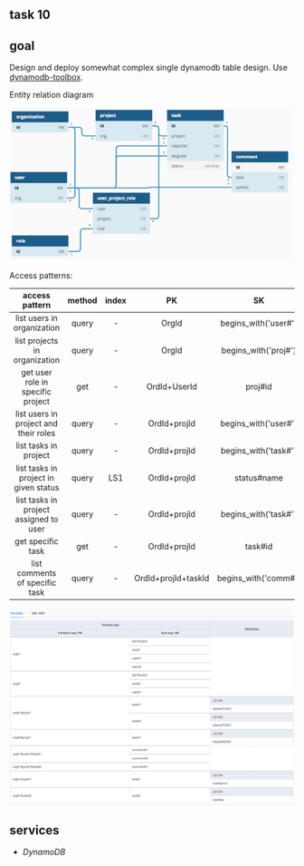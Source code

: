 ## task 10

## goal

Design and deploy somewhat complex single dynamodb table design. Use [dynamodb-toolbox](https://github.com/jeremydaly/dynamodb-toolbox).

Entity relation diagram

![relation schema](./schema.png)

<!--
// https://dbdiagram.io/d

Table organization as O {
  id int [pk]
}
Table project as P {
  id int [pk]
  org int [ref: > O.id]
}
Table user as U {
  id int [pk]
  org int [ref: > O.id]
}
Table role as R {
  id int [pk]
}
Table user_project_role {
  user int [ref: > U.id]
  project int [ref: > P.id]
  role int [ref: > R.id]
}
Table task as T {
  id int [pk]
  project int [ref: > P.id]
  reporter int [ref: - U.id]
  asignee int [ref: - U.id]
  status varchar
}
Table comment as T {
  id int [pk]
  task int [ref: > T.id]
  author int [ref: > U.id]
}
 -->

Access patterns:

|             access pattern             | method | index |         PK          |          SK          |    filter     |
| :------------------------------------: | :----: | :---: | :-----------------: | :------------------: | :-----------: |
|       list users in organization       | query  |   -   |        OrgId        | begins_with('user#') |       -       |
|     list projects in organization      | query  |   -   |        OrgId        | begins_with('proj#') |       -       |
|   get user role in specific project    |  get   |   -   |    OrdId+UserId     |       proj#id        |       -       |
| list users in project and their roles  | query  |   -   |    OrdId+projId     | begins_with('user#') |       -       |
|         list tasks in project          | query  |   -   |    OrdId+projId     | begins_with('task#') |       -       |
| list tasks in project in given status  | query  |  LS1  |    OrdId+projId     |     status#name      |       -       |
| list tasks in project assigned to user | query  |   -   |    OrdId+projId     | begins_with('task#') | assignee = id |
|           get specific task            |  get   |   -   |    OrdId+projId     |       task#id        |       -       |
|     list comments of specific task     | query  |   -   | OrdId+projId+taskId | begins_with('comm#') |       -       |

![table](./table.png)

## services

-   _DynamoDB_
